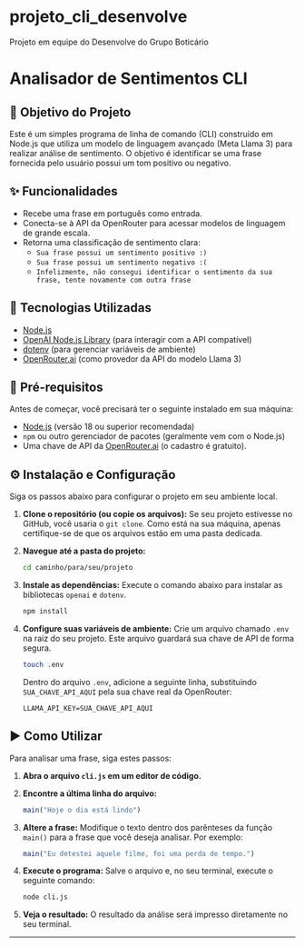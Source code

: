 # projeto_cli_desenvolve
Projeto em equipe do Desenvolve do Grupo Boticário

# Analisador de Sentimentos CLI

## 🎯 Objetivo do Projeto

Este é um simples programa de linha de comando (CLI) construído em Node.js que utiliza um modelo de linguagem avançado (Meta Llama 3) para realizar análise de sentimento. O objetivo é identificar se uma frase fornecida pelo usuário possui um tom positivo ou negativo.

## ✨ Funcionalidades

  - Recebe uma frase em português como entrada.
  - Conecta-se à API da OpenRouter para acessar modelos de linguagem de grande escala.
  - Retorna uma classificação de sentimento clara:
      - `Sua frase possui um sentimento positivo :)`
      - `Sua frase possui um sentimento negativo :(`
      - `Infelizmente, não consegui identificar o sentimento da sua frase, tente novamente com outra frase`

## 🚀 Tecnologias Utilizadas

  - [Node.js](https://nodejs.org/en/)
  - [OpenAI Node.js Library](https://github.com/openai/openai-node) (para interagir com a API compatível)
  - [dotenv](https://www.npmjs.com/package/dotenv) (para gerenciar variáveis de ambiente)
  - [OpenRouter.ai](https://openrouter.ai/) (como provedor da API do modelo Llama 3)

## 🔧 Pré-requisitos

Antes de começar, você precisará ter o seguinte instalado em sua máquina:

  - [Node.js](https://nodejs.org/en/) (versão 18 ou superior recomendada)
  - `npm` ou outro gerenciador de pacotes (geralmente vem com o Node.js)
  - Uma chave de API da [OpenRouter.ai](https://openrouter.ai/) (o cadastro é gratuito).

## ⚙️ Instalação e Configuração

Siga os passos abaixo para configurar o projeto em seu ambiente local.

1.  **Clone o repositório (ou copie os arquivos):**
    Se seu projeto estivesse no GitHub, você usaria o `git clone`. Como está na sua máquina, apenas certifique-se de que os arquivos estão em uma pasta dedicada.

2.  **Navegue até a pasta do projeto:**

    ```bash
    cd caminho/para/seu/projeto
    ```

3.  **Instale as dependências:**
    Execute o comando abaixo para instalar as bibliotecas `openai` e `dotenv`.

    ```bash
    npm install
    ```

4.  **Configure suas variáveis de ambiente:**
    Crie um arquivo chamado `.env` na raiz do seu projeto. Este arquivo guardará sua chave de API de forma segura.

    ```bash
    touch .env
    ```

    Dentro do arquivo `.env`, adicione a seguinte linha, substituindo `SUA_CHAVE_API_AQUI` pela sua chave real da OpenRouter:

    ```
    LLAMA_API_KEY=SUA_CHAVE_API_AQUI
    ```

## ▶️ Como Utilizar

Para analisar uma frase, siga estes passos:

1.  **Abra o arquivo `cli.js` em um editor de código.**

2.  **Encontre a última linha do arquivo:**

    ```javascript
    main("Hoje o dia está lindo")
    ```

3.  **Altere a frase:**
    Modifique o texto dentro dos parênteses da função `main()` para a frase que você deseja analisar. Por exemplo:

    ```javascript
    main("Eu detestei aquele filme, foi uma perda de tempo.")
    ```

4.  **Execute o programa:**
    Salve o arquivo e, no seu terminal, execute o seguinte comando:

    ```bash
    node cli.js
    ```

5.  **Veja o resultado:**
    O resultado da análise será impresso diretamente no seu terminal.

-----
